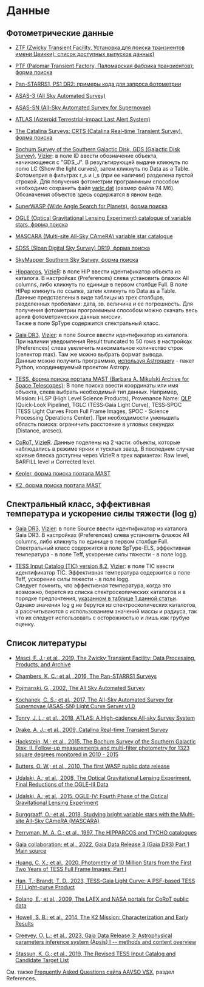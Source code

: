 # Данные

## Фотометрические данные

* [ZTF (Zwicky Transient Facility, Установка для поиска транзиентов имени Цвикки): список доступных выпусков данных)](https://irsa.ipac.caltech.edu/cgi-bin/Gator/nph-scan?projshort=ZTF)
* [PTF (Palomar Transient Factory, Паломарская фабрика транзиентов): форма поиска](https://irsa.ipac.caltech.edu/cgi-bin/Gator/nph-dd)
* [Pan-STARRS1, PS1 DR2: примеры кода для запроса фотометрии](https://ps1images.stsci.edu/ps1_dr2_api.html)
* [ASAS-3 (All Sky Automated Survey)](https://www.astrouw.edu.pl/asas/?page=catalogues)
* [ASAS-SN (All-Sky Automated Survey for Supernovae)](https://asas-sn.osu.edu/)
* [ATLAS (Asteroid Terrestrial-impact Last Alert System)](https://fallingstar.com/)
* [The Catalina Surveys: CRTS (Catalina Real-time Transient Survey), форма поиска](http://nunuku.caltech.edu/cgi-bin/getcssconedb_priv.cgi)

* [Bochum Survey of the Southern Galactic Disk, GDS (Galactic Disk Survey)](https://vizier.cds.unistra.fr/viz-bin/VizieR?-source=J/AN/336/590),
  [Vizier](https://vizier.cds.unistra.fr/viz-bin/VizieR?-source=J/AN/336/590): в поле ID ввести обозначение объекта, начинающееся с "GDS_J". В результирующей выдаче кликнуть по полю LC (Show the light curves), затем кликнуть по Data as a Table. Фотометрия в фильтрах r_s и i_s (при ее наличии) разделена пустой строкой. Для получения фотометрии программным способом необходимо сохранить файл [varlc.dat](https://cdsarc.cds.unistra.fr/ftp/J/AN/336/590/varlc.dat.gz) (размер файла 74 Мб). Обозначения объектов здесь содержатся в явном виде.

* [SuperWASP (Wide Angle Search for Planets)](https://en.wikipedia.org/wiki/Wide_Angle_Search_for_Planets), [форма поиска](https://exoplanetarchive.ipac.caltech.edu/cgi-bin/TblSearch/nph-tblSearchInit?app=ExoTbls&config=superwasptimeseries)
* [OGLE (Optical Gravitational Lensing Experiment) catalogue of variable stars, форма поиска](https://ogledb.astrouw.edu.pl/~ogle/OCVS/catalog_query.php)
* [MASCARA (Multi-site All-Sky CAmeRA) variable star catalogue](https://home.strw.leidenuniv.nl/~burggraaff/MASCARA_variables/)
* [SDSS (Sloan Digital Sky Survey) DR19, форма поиска](https://skyserver.sdss.org/dr19/en/tools/search/radial.aspx)
* [SkyMapper Southern Sky Survey, форма поиска](https://skymapper.anu.edu.au/cone-search/)

* [Hipparcos](https://ui.adsabs.harvard.edu/abs/1997ESASP1200.....E),
  [VizieR](https://vizier.cds.unistra.fr/viz-bin/VizieR-3?-source=I/239/hip_main):
  в поле HIP ввести идентификатор объекта из каталога. В настройках (Preferences) слева установить флажок All columns, либо кликнуть по единице в первом столбце Full.
  В поле HIPep кликнуть по ссылке, затем кликнуть по Data as a Table. Данные представлены в виде таблицы из трех столбцов, разделенных пробелами: дата, зв. величина и ее погрешность. Для получения фотометрии программным способом можно скачать весь архив фотометрических данных миссии.  
  Также в поле SpType содержится спектральный класс.

* [Gaia DR3](https://ui.adsabs.harvard.edu/abs/2022yCat.1355....0G),
  [Vizier](https://vizier.cds.unistra.fr/viz-bin/VizieR-3?-source=I/355/epphot):
  в поле Source ввести идентификатор из каталога. При наличии уведомления Result truncated to 50 rows в настройках (Preferences) слева увеличить максимальное количество строк (селектор max). Там же можно выбрать формат вывода.  
  Данные можно получить программно, [используя Astroquery](https://astroquery.readthedocs.io/en/latest/vizier/vizier.html) - пакет Python, координируемый проектом Astropy.

* [TESS, форма поиска портала MAST (Barbara A. Mikulski Archive for Space Telescopes)](https://mast.stsci.edu/portal/Mashup/Clients/Mast/Portal.html):
  В поле поиска ввести координаты или имя объекта, слева выбрать необходимый тип данных. Например, Mission: HLSP (High Level Science Products), Provenance Name: [QLP](https://archive.stsci.edu/hlsp/qlp) (Quick‑Look Pipeline), TGLC (TESS‑Gaia Light Curve), TESS‑SPOC (TESS Light Curves From Full Frame Images, SPOC - Science Processing Operations Center). При необходимости уменьшить область поиска: ограничить расстояние в угловых секундах (Distance, arcsec).

* [CoRoT, VizieR](https://cdsarc.cds.unistra.fr/viz-bin/cat/B/corot). Данные поделены на 2 части: объекты, которые наблюдались в режиме ярких и тусклых звезд. В последнем случае кривые блеска доступны через VizieR в трех вариантах: Raw level, BARFILL level и Corrected level.
* [Kepler, форма поиска портала MAST](https://mast.stsci.edu/portal/Mashup/Clients/Mast/Portal.html)
* [K2, форма поиска портала MAST](https://mast.stsci.edu/portal/Mashup/Clients/Mast/Portal.html)

## Спектральный класс, эффективная температура и ускорение силы тяжести (log g)

* [Gaia DR3](https://ui.adsabs.harvard.edu/abs/2022yCat.1355....0G),
  [Vizier](https://vizier.cds.unistra.fr/viz-bin/VizieR-3?-source=I/355/paramp):
  в поле Source ввести идентификатор из каталога Gaia DR3. В настройках (Preferences) слева установить флажок All columns, либо кликнуть по единице в первом столбце Full. Спектральный класс содержится в поле SpType-ELS, эффективная температура - в поле Teff, ускорение силы тяжести - в поле logg.

* [TESS Input Catalog (TIC) version 8.2](https://ui.adsabs.harvard.edu/abs/2021arXiv210804778P),
  [Vizier](https://vizier.cds.unistra.fr/viz-bin/VizieR-3?-source=IV/39/tic82):
  в поле TIC ввести идентификатор TIC. Эффективная температура содержится в поле Teff, ускорение силы тяжести - в поле logg.  
  Следует помнить, что эффективная температура, когда это возможно, берется из списка спектроскопических каталогов и в порядке предпочтения, [указанном в таблице 1 данной статьи](https://ui.adsabs.harvard.edu/abs/2019AJ....158..138S).
  Однако значения log g не берутся из спектроскопических каталогов, а рассчитываются с использованием значений массы и радиуса, так что их следует использовать с осторожностью и лишь как грубую оценку.


## Список литературы

* [Masci, F. J.; et al., 2019, The Zwicky Transient Facility: Data Processing, Products, and Archive](https://ui.adsabs.harvard.edu/abs/2019PASP..131a8003M)
* [Chambers, K. C.; et al., 2016, The Pan-STARRS1 Surveys](https://ui.adsabs.harvard.edu/abs/2016arXiv161205560C)
* [Pojmanski, G., 2002, The All Sky Automated Survey](https://ui.adsabs.harvard.edu/abs/2002AcA....52..397P)
* [Kochanek, C. S.; et al., 2017, The All-Sky Automated Survey for Supernovae (ASAS-SN) Light Curve Server v1.0](https://ui.adsabs.harvard.edu/abs/2017PASP..129j4502K)
* [Tonry, J. L.; et al., 2018, ATLAS: A High-cadence All-sky Survey System](https://ui.adsabs.harvard.edu/abs/2018PASP..130f4505T)
* [Drake, A. J.; et al., 2009, Catalina Real-time Transient Survey](https://ui.adsabs.harvard.edu/abs/2009ApJ...696..870D)
* [Hackstein, M.; et al., 2015, The Bochum Survey of the Southern Galactic Disk: II. Follow-up measurements and multi-filter photometry for 1323 square degrees monitored in 2010 - 2015](https://ui.adsabs.harvard.edu/abs/2015AN....336..590H)
* [Butters, O. W.; et al., 2010, The first WASP public data release](https://ui.adsabs.harvard.edu/abs/2010A%26A...520L..10B)
* [Udalski, A.; et al., 2008, The Optical Gravitational Lensing Experiment. Final Reductions of the OGLE-III Data](https://ui.adsabs.harvard.edu/abs/2008AcA....58...69U)
* [Udalski, A.; et al., 2015, OGLE-IV: Fourth Phase of the Optical Gravitational Lensing Experiment](https://ui.adsabs.harvard.edu/abs/2015AcA....65....1U)
* [Burggraaff, O.; et al., 2018, Studying bright variable stars with the Multi-site All-Sky CAmeRA (MASCARA)](https://ui.adsabs.harvard.edu/abs/2018A%26A...617A..32B)

* [Perryman, M. A. C.; et al., 1997, The HIPPARCOS and TYCHO catalogues](https://ui.adsabs.harvard.edu/abs/1997HIP...C......0E)
* [Gaia collaboration; et al., 2022, Gaia Data Release 3 (Gaia DR3) Part 1 Main source](https://ui.adsabs.harvard.edu/abs/2022yCat.1355....0G)
* [Huang, C. X.; et al., 2020, Photometry of 10 Million Stars from the First Two Years of TESS Full Frame Images: Part I](https://ui.adsabs.harvard.edu/abs/2020RNAAS...4..204H)
* [Han, T.; Brandt, T. D., 2023, TESS-Gaia Light Curve: A PSF-based TESS FFI Light-curve Product](https://ui.adsabs.harvard.edu/abs/2023AJ....165...71H)
* [Solano, E.; et al., 2009, The LAEX and NASA portals for CoRoT public data](https://ui.adsabs.harvard.edu/abs/2009A&A...506..455S)
* [Howell, S. B.; et al., 2014, The K2 Mission: Characterization and Early Results](https://ui.adsabs.harvard.edu/abs/2014PASP..126..398H)

* [Creevey, O. L.; et al., 2023, Gaia Data Release 3: Astrophysical parameters inference system (Apsis) I -- methods and content overview](https://ui.adsabs.harvard.edu/abs/2023A&A...674A..26C)
* [Stassun, K. G.; et al., 2019, The Revised TESS Input Catalog and Candidate Target List](https://ui.adsabs.harvard.edu/abs/2019AJ....158..138S)


См. также [Frequently Asked Questions сайта AAVSO VSX](https://vsx.aavso.org/index.php?view=about.faq), раздел References.